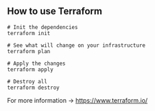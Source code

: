 ## How to use Terraform

```
# Init the dependencies
terraform init

# See what will change on your infrastructure
terraform plan

# Apply the changes
terraform apply

# Destroy all
terraform destroy
```

For more information -> <https://www.terraform.io/>